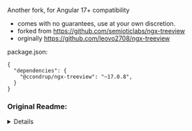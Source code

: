Another fork, for Angular 17+ compatibility
- comes with no guarantees, use at your own discretion.
- forked from https://github.com/semioticlabs/ngx-treeview
- orginally https://github.com/leovo2708/ngx-treeview

package.json:
```
{
  "dependencies": {
    "@ccondrup/ngx-treeview": "~17.0.8",
  }
}
```


### Original Readme:

<details>

# ngx-treeview

An Angular treeview component with checkbox

## Dependencies

- [Angular](https://angular.io)
- [Lodash](https://lodash.com)
- [Bootstrap 4](https://getbootstrap.com)

This component is currently supporting Bootstrap 4. If you are using Bootstrap 4 alpha 6, please downgrade to the older version 1.0.10.

You can customize CSS yourself to break down dependencies to Bootstrap.

## Features

- Unlimited tree level
- State: disabled / collapse, expand
- Filtering
- Internationalization (i18n) support
- Template
- Checkbox with tri-state

## Demo

[https://leovo2708.github.io/ngx-treeview/](https://leovo2708.github.io/ngx-treeview/)

## Installation

After install the above dependencies, install `ngx-treeview` via:

```shell
npm install ngx-treeview --save
```

Once installed you need to import our main module in your application module:

```js
import { TreeviewModule } from 'ngx-treeview';

@NgModule({
  declarations: [AppComponent, ...],
  imports: [TreeviewModule.forRoot(), ...],
  bootstrap: [AppComponent]
})
export class AppModule {
}
```

## Usage

#### Treeview:

```html
<ngx-treeview
  [config]="config"
  [items]="items"
  (selectedChange)="onSelectedChange($event)"
  (filterChange)="onFilterChange($event)"
>
</ngx-treeview>
```

#### Treeview with dropdown:

```html
<ngx-dropdown-treeview
  [buttonClass]="buttonClass"
  [config]="config"
  [items]="items"
  (selectedChange)="onSelectedChange($event)"
  (filterChange)="onFilterChange($event)"
>
</ngx-dropdown-treeview>
```

`config` is optional. This is the default configuration:

```js
{
   hasAllCheckBox: true,
   hasFilter: false,
   hasCollapseExpand: false,
   decoupleChildFromParent: false,
   maxHeight: 500
}
```

You can change default configuration easily because TreeviewConfig is injectable.

#### Pipe `ngxTreeview`:

To map your JSON objects to TreeItem objects.

```html
<ngx-dropdown-treeview
  [config]="config"
  [items]="items | ngxTreeview:'textField'"
  (selectedChange)="onSelectedChange($event)"
>
</ngx-dropdown-treeview>
```

#### Create a TreeviewItem:

```js
const itCategory = new TreeviewItem({
  text: "IT",
  value: 9,
  children: [
    {
      text: "Programming",
      value: 91,
      children: [
        {
          text: "Frontend",
          value: 911,
          children: [
            { text: "Angular 1", value: 9111 },
            { text: "Angular 2", value: 9112 },
            { text: "ReactJS", value: 9113 },
          ],
        },
        {
          text: "Backend",
          value: 912,
          children: [
            { text: "C#", value: 9121 },
            { text: "Java", value: 9122 },
            { text: "Python", value: 9123, checked: false },
          ],
        },
      ],
    },
    {
      text: "Networking",
      value: 92,
      children: [
        { text: "Internet", value: 921 },
        { text: "Security", value: 922 },
      ],
    },
  ],
});
```

You can pass the second paramater 'autoCorrectChecked' with value=true (default is false) in constructor of TreeviewItem to correct checked value of it and all of its descendants. In some cases, you need to push or pop children flexibly, checked of parent may be not correct. Then you need to call function correctChecked() to help to correct from root to its descendants.

```js
const vegetableCategory = new TreeviewItem({
  text: "Vegetable",
  value: 2,
  children: [
    { text: "Salad", value: 21 },
    { text: "Potato", value: 22 },
  ],
});
vegetableCategory.children.push(
  new TreeviewItem({ text: "Mushroom", value: 23, checked: false })
);
vegetableCategory.correctChecked(); // need this to make 'Vegetable' node to change checked value from true to false
```

#### TreeviewEventParser:

Extract data from list of checked TreeviewItem and send it in parameter of event selectedChange. Some built-in TreeviewEventParser:

- DefaultTreeviewEventParser: return values of checked items.
- DownlineTreeviewEventParser: return list of checked items in orginal order with their ancestors.
- OrderDownlineTreeviewEventParser: return list of checked items in checked order with their ancestors. Note that: value of a leaf must be different from value of other leaves.

#### Templating:

See example 4 & 5.

## Contributing

I am very appreciate for your ideas, proposals and found bugs which you can leave in github issues. Thanks in advance!
</details>

